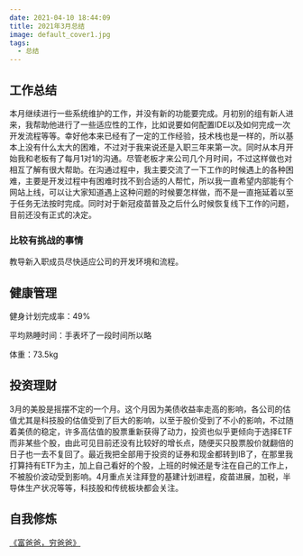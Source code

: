 ```yaml
---
date: 2021-04-10 18:44:09
title: 2021年3月总结
image: default_cover1.jpg
tags:
  - 总结
---
```

## 工作总结

本月继续进行一些系统维护的工作，并没有新的功能要完成。月初别的组有新人进来，我帮助他进行了一些适应性的工作，比如说要如何配置IDE以及如何完成一次开发流程等等。幸好他本来已经有了一定的工作经验，技术栈也是一样的，所以基本上没有什么太大的困难，不过对于我来说还是入职三年来第一次。同时从本月开始我和老板有了每月1对1的沟通。尽管老板才来公司几个月时间，不过这样做也对相互了解有很大帮助。在沟通过程中，我主要交流了一下工作的时候遇上的各种困难，主要是开发过程中有困难时找不到合适的人帮忙，所以我一直希望内部能有个网站上线，可以让大家知道遇上这种问题的时候要怎样做，而不是一直拖延着以至于任务无法按时完成。同时对于新冠疫苗普及之后什么时候恢复线下工作的问题，目前还没有正式的决定。


### 比较有挑战的事情

教导新入职成员尽快适应公司的开发环境和流程。


## 健康管理

健身计划完成率：49%

平均熟睡时间：手表坏了一段时间所以略

体重：73.5kg

## 投资理财

3月的美股是摇摆不定的一个月。这个月因为美债收益率走高的影响，各公司的估值尤其是科技股的估值受到了巨大的影响，以至于股价受到了不小的影响，不过随着美债的稳定，许多高估值的股票重新获得了动力，投资也似乎更倾向于选择ETF而非某些个股，由此可见目前还没有比较好的增长点，随便买只股票股价就翻倍的日子也一去不复回了。最近我把全部用于投资的证券和现金都转到IB了，在那里我打算持有ETF为主，加上自己看好的个股，上班的时候还是专注在自己的工作上，不被股价波动受到影响。4月重点关注拜登的基建计划进程，疫苗进展，加税，半导体生产状况等等，科技股和传统板块都会关注。

## 自我修炼

[《富爸爸，穷爸爸》](https://book.douban.com/subject/1033778/)
